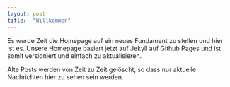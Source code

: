 ```yaml
---
layout: post
title:  "Willkommen"
---
```

Es wurde Zeit die Homepage auf ein neues Fundament zu stellen und hier ist es. Unsere Homepage basiert jetzt auf Jekyll auf Github Pages und ist somit versioniert und einfach zu aktualisieren.

Alte Posts werden von Zeit zu Zeit gelöscht, so dass nur aktuelle Nachrichten hier zu sehen sein werden.
